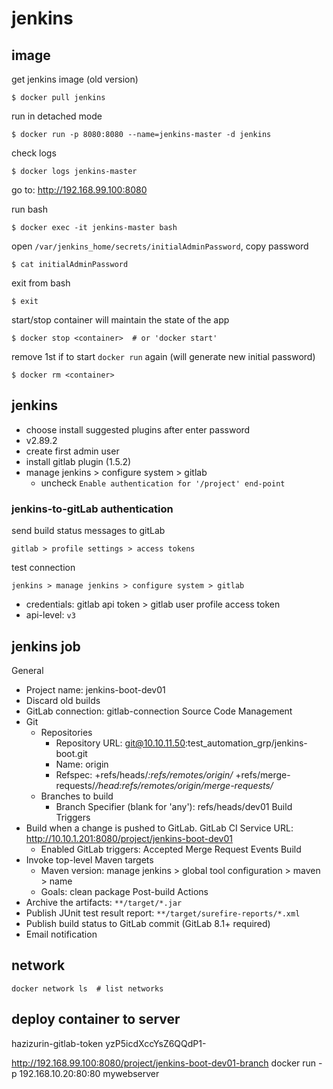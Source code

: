 # jenkins

## image
get jenkins image (old version)
```
$ docker pull jenkins
```
run in detached mode
```
$ docker run -p 8080:8080 --name=jenkins-master -d jenkins
```
check logs
```
$ docker logs jenkins-master
```
go to: http://192.168.99.100:8080

run bash
```
$ docker exec -it jenkins-master bash
```
open `/var/jenkins_home/secrets/initialAdminPassword`, copy password
```
$ cat initialAdminPassword
```
exit from bash
```
$ exit
```
start/stop container will maintain the state of the app
```
$ docker stop <container>  # or 'docker start'
```
remove 1st if to start `docker run` again (will generate new initial password)
```
$ docker rm <container>
```
## jenkins
- choose install suggested plugins after enter password
- v2.89.2
- create first admin user
- install gitlab plugin (1.5.2)
- manage jenkins > configure system > gitlab
  - uncheck `Enable authentication for '/project' end-point`

### jenkins-to-gitLab authentication
send build status messages to gitLab
```
gitlab > profile settings > access tokens
```
test connection
```
jenkins > manage jenkins > configure system > gitlab
```
* credentials: gitlab api token > gitlab user profile access token
* api-level: `v3`

## jenkins job
General
- Project name: jenkins-boot-dev01
- Discard old builds
- GitLab connection: gitlab-connection
Source Code Management
- Git
  - Repositories
    - Repository URL: git@10.10.11.50:test_automation_grp/jenkins-boot.git
    - Name: origin
    - Refspec: +refs/heads/*:refs/remotes/origin/* +refs/merge-requests/*/head:refs/remotes/origin/merge-requests/*
  - Branches to build
    - Branch Specifier (blank for 'any'): refs/heads/dev01
Build Triggers
- Build when a change is pushed to GitLab. GitLab CI Service URL: http://10.10.1.201:8080/project/jenkins-boot-dev01
  - Enabled GitLab triggers: Accepted Merge Request Events
Build
- Invoke top-level Maven targets
  - Maven version: manage jenkins > global tool configuration > maven > name
  - Goals: clean package
Post-build Actions
- Archive the artifacts: `**/target/*.jar`
- Publish JUnit test result report: `**/target/surefire-reports/*.xml`
- Publish build status to GitLab commit (GitLab 8.1+ required)
- Email notification

## network
```
docker network ls  # list networks
```

## deploy container to server

hazizurin-gitlab-token
yzP5icdXccYsZ6QQdP1-

http://192.168.99.100:8080/project/jenkins-boot-dev01-branch
docker run -p 192.168.10.20:80:80 mywebserver
